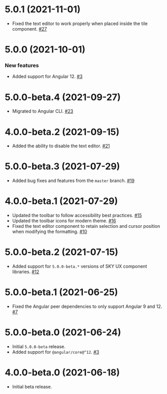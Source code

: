 # 5.0.1 (2021-11-01)

- Fixed the text editor to work properly when placed inside the tile component. [#27](https://github.com/blackbaud/skyux-text-editor/pull/27)

# 5.0.0 (2021-10-01)

### New features

- Added support for Angular 12. [#3](https://github.com/blackbaud/skyux-text-editor/pull/3)

# 5.0.0-beta.4 (2021-09-27)

- Migrated to Angular CLI. [#23](https://github.com/blackbaud/skyux-text-editor/pull/23)

# 4.0.0-beta.2 (2021-09-15)

- Added the ability to disable the text editor. [#21](https://github.com/blackbaud/skyux-text-editor/pull/21)

# 5.0.0-beta.3 (2021-07-29)

- Added bug fixes and features from the `master` branch. [#19](https://github.com/blackbaud/skyux-text-editor/pull/19)

# 4.0.0-beta.1 (2021-07-29)

- Updated the toolbar to follow accessibility best practices. [#15](https://github.com/blackbaud/skyux-text-editor/pull/15)
- Updated the toolbar icons for modern theme. [#16](https://github.com/blackbaud/skyux-text-editor/pull/16)
- Fixed the text editor component to retain selection and cursor position when modifying the formatting. [#10](https://github.com/blackbaud/skyux-text-editor/pull/10)

# 5.0.0-beta.2 (2021-07-15)

- Added support for `5.0.0-beta.*` versions of SKY UX component libraries. [#12](https://github.com/blackbaud/skyux-text-editor/pull/12)

# 5.0.0-beta.1 (2021-06-25)

- Fixed the Angular peer dependencies to only support Angular 9 and 12. [#7](https://github.com/blackbaud/skyux-text-editor/pull/7)

# 5.0.0-beta.0 (2021-06-24)

- Initial `5.0.0-beta` release.
- Added support for `@angular/core@^12`. [#3](https://github.com/blackbaud/skyux-text-editor/pull/3)

# 4.0.0-beta.0 (2021-06-18)

- Initial beta release.
